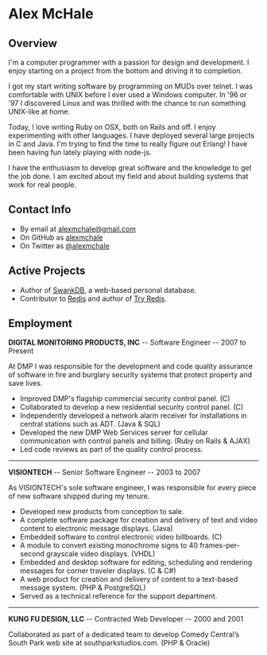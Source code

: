 Alex McHale
===========

Overview
--------

I'm a computer programmer with a passion for design and development. I enjoy
starting on a project from the bottom and driving it to completion.

I got my start writing software by programming on MUDs over telnet. I was
comfortable with UNIX before I ever used a Windows computer. In '96 or '97 I
discovered Linux and was thrilled with the chance to run something UNIX-like at
home.

Today, I love writing Ruby on OSX, both on Rails and off. I enjoy experimenting
with other languages. I have deployed several large projects in C and Java. I'm
trying to find the time to really figure out Erlang! I have been having fun
lately playing with node-js.

I have the enthusiasm to develop great software and the knowledge to get the
job done. I am excited about my field and about building systems that work for
real people.

Contact Info
------------

* By email at [alexmchale@gmail.com](mailto:alexmchale@gmail.com)
* On GitHub as [alexmchale](http://github.com/alexmchale)
* On Twitter as [@alexmchale](http://twitter.com/alexmchale)

Active Projects
---------------

* Author of [SwankDB](https://swankdb.com), a web-based personal database.
* Contributor to [Redis](http://code.google.com/p/redis/) and author of
  [Try Redis](http://try.redis-db.com).

Employment
----------

**DIGITAL MONITORING PRODUCTS, INC** -- Software Engineer -- 2007 to Present

At DMP I was responsible for the development and code quality assurance of
software in fire and burglary security systems that protect property and save
lives.

* Improved DMP's flagship commercial security control panel. (C)
* Collaborated to develop a new residential security control panel. (C)
* Independently developed a network alarm receiver for installations in
  central stations such as ADT. (Java & SQL)
* Developed the new DMP Web Services server for cellular communication
  with control panels and billing. (Ruby on Rails & AJAX)
* Led code reviews as part of the quality control process.

---

**VISIONTECH** -- Senior Software Engineer -- 2003 to 2007

As VISIONTECH's sole software engineer, I was responsible for every piece of
new software shipped during my tenure.

* Developed new products from conception to sale.
* A complete software package for creation and delivery of text and video
  content to electronic message displays. (Java)
* Embedded software to control electronic video billboards. (C)
* A module to convert existing monochrome signs to 40 frames-per-second
  grayscale video displays. (VHDL)
* Embedded and desktop software for editing, scheduling and rendering
  messages for corner traveler displays. (C & C#)
* A web product for creation and delivery of content to a text-based
  message system. (PHP & PostgreSQL)
* Served as a technical reference for the support department.

---

**KUNG FU DESIGN, LLC** -- Contracted Web Developer -- 2000 and 2001

Collaborated as part of a dedicated team to develop Comedy Central’s South Park
web site at southparkstudios.com. (PHP & Oracle)
